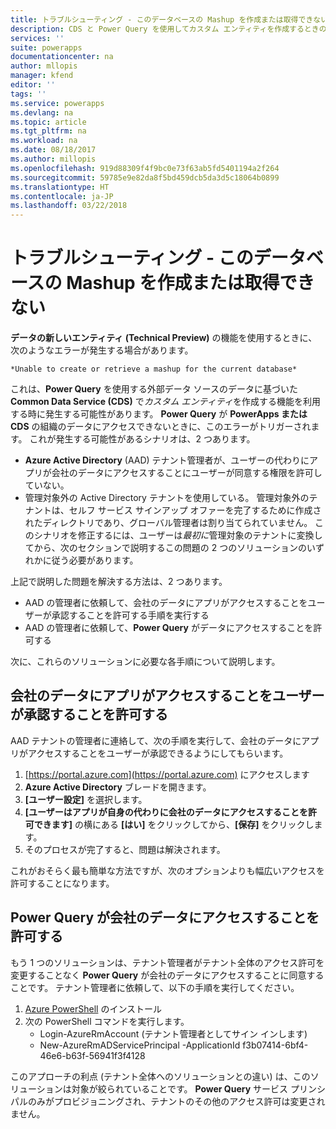 ```yaml
---
title: トラブルシューティング - このデータベースの Mashup を作成または取得できない | Microsoft Docs
description: CDS と Power Query を使用してカスタム エンティティを作成するときの問題を、管理者が AAD の制限を変更することで解決します。
services: ''
suite: powerapps
documentationcenter: na
author: mllopis
manager: kfend
editor: ''
tags: ''
ms.service: powerapps
ms.devlang: na
ms.topic: article
ms.tgt_pltfrm: na
ms.workload: na
ms.date: 08/18/2017
ms.author: millopis
ms.openlocfilehash: 919d88309f4f9bc0e73f63ab5fd5401194a2f264
ms.sourcegitcommit: 59785e9e82da8f5bd459dcb5da3d5c18064b0899
ms.translationtype: HT
ms.contentlocale: ja-JP
ms.lasthandoff: 03/22/2018
---
```

# <a name="troubleshooting---unable-to-create-or-retrieve-a-mashup-for-this-database"></a>トラブルシューティング - このデータベースの Mashup を作成または取得できない
**データの新しいエンティティ (Technical Preview)** の機能を使用するときに、次のようなエラーが発生する場合があります。

    *Unable to create or retrieve a mashup for the current database*

これは、**Power Query** を使用する外部データ ソースのデータに基づいた **Common Data Service (CDS)** で*カスタム エンティティ*を作成する機能を利用する時に発生する可能性があります。 **Power Query** が **PowerApps または CDS** の組織のデータにアクセスできないときに、このエラーがトリガーされます。 これが発生する可能性があるシナリオは、2 つあります。

* **Azure Active Directory** (AAD) テナント管理者が、ユーザーの代わりにアプリが会社のデータにアクセスすることにユーザーが同意する権限を許可していない。
* 管理対象外の Active Directory テナントを使用している。 管理対象外のテナントは、セルフ サービス サインアップ オファーを完了するために作成されたディレクトリであり、グローバル管理者は割り当てられていません。 このシナリオを修正するには、ユーザーは*最初に*管理対象のテナントに変換してから、次のセクションで説明するこの問題の 2 つのソリューションのいずれかに従う必要があります。

上記で説明した問題を解決する方法は、2 つあります。

* AAD の管理者に依頼して、会社のデータにアプリがアクセスすることをユーザーが承認することを許可する手順を実行する
* AAD の管理者に依頼して、**Power Query** がデータにアクセスすることを許可する

次に、これらのソリューションに必要な各手順について説明します。

## <a name="allowing-users-to-give-apps-consent-to-access-company-data"></a>会社のデータにアプリがアクセスすることをユーザーが承認することを許可する

AAD テナントの管理者に連絡して、次の手順を実行して、会社のデータにアプリがアクセスすることをユーザーが承認できるようにしてもらいます。

1. [https://portal.azure.com](https://portal.azure.com) にアクセスします
2. **Azure Active Directory** ブレードを開きます。
3. **[ユーザー設定]** を選択します。
4. **[ユーザーはアプリが自身の代わりに会社のデータにアクセスすることを許可できます]** の横にある **[はい]** をクリックしてから、**[保存]** をクリックします。
5. そのプロセスが完了すると、問題は解決されます。

これがおそらく最も簡単な方法ですが、次のオプションよりも幅広いアクセスを許可することになります。

## <a name="allowing-power-query-to-access-company-data"></a>Power Query が会社のデータにアクセスすることを許可する
もう 1 つのソリューションは、テナント管理者がテナント全体のアクセス許可を変更することなく **Power Query** が会社のデータにアクセスすることに同意することです。 テナント管理者に依頼して、以下の手順を実行してください。

1. [Azure PowerShell](https://docs.microsoft.com/powershell/azure/install-azurerm-ps) のインストール
2. 次の PowerShell コマンドを実行します。
   * Login-AzureRmAccount (テナント管理者としてサイン インします)
   * New-AzureRmADServicePrincipal -ApplicationId f3b07414-6bf4-46e6-b63f-56941f3f4128

このアプローチの利点 (テナント全体へのソリューションとの違い) は、このソリューションは対象が絞られていることです。 **Power Query** サービス プリンシパルのみがプロビジョニングされ、テナントのその他のアクセス許可は変更されません。

